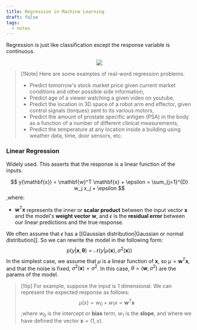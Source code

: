 ```yaml
---
title: Regression in Machine Learning
draft: false
tags:
  - notes
---
```

 
Regression is just like classification except the response variable is continuous.

<div class="container" style="display: flex; justify-content: center; align-items: center;">
    <img src="../static/notes/mlapp_regression.png" style="max-width: 100%; height: auto;">
</div>

>[!Note] Here are some examples of real-word regression problems.
>* Predict tomorrow's stock market price given current market conditions and other possible side information,
>* Predict age of a viewer watching a given video on youtube,
>* Predict the location in 3D space of a robot arm end effector, given control signals (torques) sent to its various motors,
>* Predict the amount of prostate specific antigen (PSA) in the body as a function of a number of different clinical measurements,
>* Predict the temperature at any location inside a building using weather data, time, door sensors, etc.

### Linear Regression

Widely used. This asserts that the response is a linear function of the inputs.

$$
y(\mathbf{x}) = \mathbf{w}^T \mathbf{x} + \epsilon = \sum_{j=1}^{D} w_j x_j + \epsilon
$$,where:
* $\mathbf{w}^T \mathbf{x}$ represents the inner or **scalar product** between the input vector $\mathbf{x}$ and the model's **weight vector** $\mathbf{w}$, and $\epsilon$ is the **residual error** between our linear predictions and the true response.

We often assume that $\epsilon$ has a [[Gaussian distribution|Gaussian or normal distribution]]. So we can rewrite the model in the following form:
$$
p(y | \mathbf{x}, \boldsymbol{\theta}) = \mathcal{N}(y | \mu(\mathbf{x}), \sigma^2(\mathbf{x}))
$$
In the simplest case, we assume that $\mu$ is a linear function of $\mathbf{x}$, so $\mu = \mathbf{w}^T \mathbf{x}$, and that the noise is fixed, $\sigma^2(\mathbf{x}) = \sigma^2$. In this case, $\theta = (\mathbf{w}, \sigma^2)$ are the params of the model.

>[!tip] For example, suppose the input is 1 dimensional. We can represent the expected response as follows:
>$$ \mu(x) = w_0 + w_1 x = \mathbf{w}^T \mathbf{x} $$
>,where $w_0$ is the intercept or **bias** term, $w_1$ is the **slope**, and where we have defined the vector $\mathbf{x} = (1,x)$.